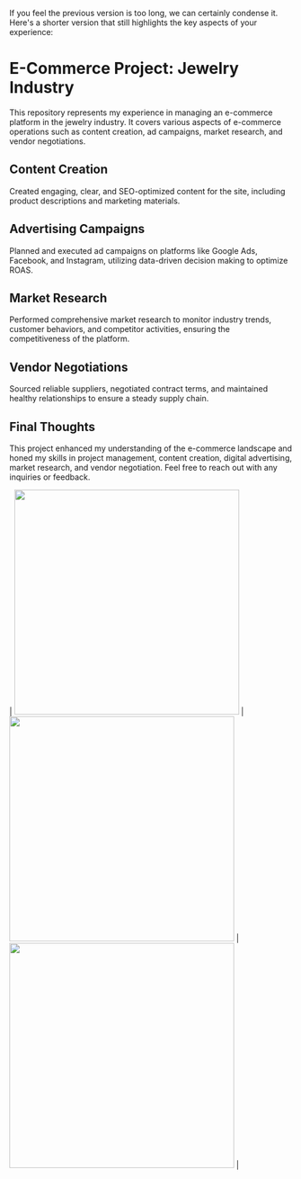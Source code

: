 If you feel the previous version is too long, we can certainly condense it. Here's a shorter version that still highlights the key aspects of your experience:

# E-Commerce Project: Jewelry Industry

This repository represents my experience in managing an e-commerce platform in the jewelry industry. It covers various aspects of e-commerce operations such as content creation, ad campaigns, market research, and vendor negotiations.

## Content Creation
Created engaging, clear, and SEO-optimized content for the site, including product descriptions and marketing materials.

## Advertising Campaigns
Planned and executed ad campaigns on platforms like Google Ads, Facebook, and Instagram, utilizing data-driven decision making to optimize ROAS.

## Market Research
Performed comprehensive market research to monitor industry trends, customer behaviors, and competitor activities, ensuring the competitiveness of the platform.

## Vendor Negotiations
Sourced reliable suppliers, negotiated contract terms, and maintained healthy relationships to ensure a steady supply chain.

## Final Thoughts
This project enhanced my understanding of the e-commerce landscape and honed my skills in project management, content creation, digital advertising, market research, and vendor negotiation. Feel free to reach out with any inquiries or feedback.

| <img src="https://github.com/babakziaei/Data-Analysis/assets/126654048/a444f4b4-60e1-4629-87c0-48df3552c17a" width="400"> | <img src="https://github.com/babakziaei/Data-Analysis/assets/126654048/251e52db-1650-4090-9bff-287e582cdc29" width="400"> | <img src="https://github.com/babakziaei/Data-Analysis/assets/126654048/4b2487d1-e031-4125-9f69-e36fa6c9df03" width="400"> |




